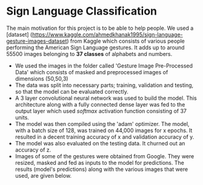 # Sign Language Classification
The main motivation for this project is to be able to help people.
We used a [dataset] (https://www.kaggle.com/ahmedkhanak1995/sign-language-gesture-images-dataset) from Kaggle which consists of various people performing the American Sign Language gestures. It adds up to around 55500 images belonging to **37 classes** of alphabets and numbers.

- We used the images in the folder called 'Gesture Image Pre-Processed Data' which consists of masked and preprocessed images of dimensions (50,50,3)
- The data was split into necessary parts; training, validation and testing, so that the model can be evaluated correctly.
- A 3 layer convolutional neural network was used to build the model. This architecture along with a fully connected dense layer was fed to the output layer which used *softmax* activation function consisting of 37 units.
- The model was then compiled using the 'adam' optimizer. The model, with a batch size of 128, was trained on 44,000 images for x epochs. It resulted in a decent training accuracy of x and validation accuracy of y.
- The model was also evaluated on the testing data. It churned out an accuracy of z.
- Images of some of the gestures were obtained from Google. They were resized, masked and fed as inputs to the model for predictions. The results (model's predictions) along with the various images that were used, are given below.
